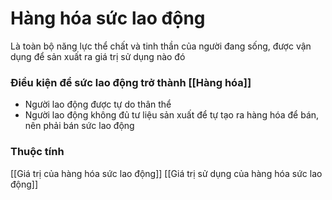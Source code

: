 # Hàng hóa sức lao động

Là toàn bộ năng lực thể chất và tinh thần của người đang sống, được vận dụng để sản xuất ra giá trị sử dụng nào đó

### Điều kiện để sức lao động trở thành [[Hàng hóa]]
- Người lao động được tự do thân thể
- Người lao động không đủ tư liệu sản xuất để tự tạo ra hàng hóa để bán, nên phải bán sức lao động

### Thuộc tính
[[Giá trị của hàng hóa sức lao động]]
[[Giá trị sử dụng của hàng hóa sức lao động]]